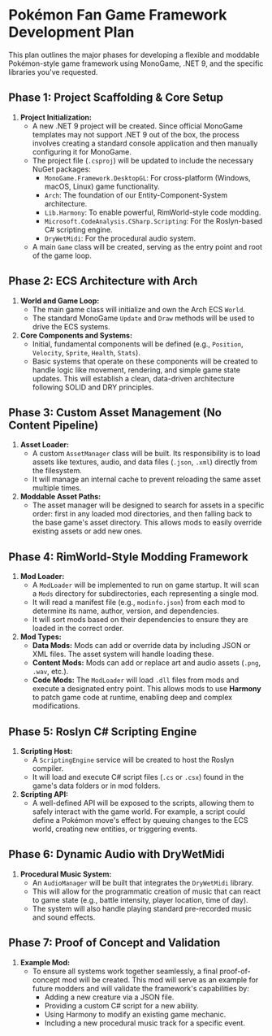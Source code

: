 # Pokémon Fan Game Framework Development Plan

This plan outlines the major phases for developing a flexible and moddable Pokémon-style game framework using MonoGame, .NET 9, and the specific libraries you've requested.

## Phase 1: Project Scaffolding & Core Setup

1.  **Project Initialization:**
    - A new .NET 9 project will be created. Since official MonoGame templates may not support .NET 9 out of the box, the process involves creating a standard console application and then manually configuring it for MonoGame.
    - The project file (`.csproj`) will be updated to include the necessary NuGet packages:
      - `MonoGame.Framework.DesktopGL`: For cross-platform (Windows, macOS, Linux) game functionality.
      - `Arch`: The foundation of our Entity-Component-System architecture.
      - `Lib.Harmony`: To enable powerful, RimWorld-style code modding.
      - `Microsoft.CodeAnalysis.CSharp.Scripting`: For the Roslyn-based C# scripting engine.
      - `DryWetMidi`: For the procedural audio system.
    - A main `Game` class will be created, serving as the entry point and root of the game loop.

## Phase 2: ECS Architecture with Arch

1.  **World and Game Loop:**
    - The main game class will initialize and own the Arch ECS `World`.
    - The standard MonoGame `Update` and `Draw` methods will be used to drive the ECS systems.
2.  **Core Components and Systems:**
    - Initial, fundamental components will be defined (e.g., `Position`, `Velocity`, `Sprite`, `Health`, `Stats`).
    - Basic systems that operate on these components will be created to handle logic like movement, rendering, and simple game state updates. This will establish a clean, data-driven architecture following SOLID and DRY principles.

## Phase 3: Custom Asset Management (No Content Pipeline)

1.  **Asset Loader:**
    - A custom `AssetManager` class will be built. Its responsibility is to load assets like textures, audio, and data files (`.json`, `.xml`) directly from the filesystem.
    - It will manage an internal cache to prevent reloading the same asset multiple times.
2.  **Moddable Asset Paths:**
    - The asset manager will be designed to search for assets in a specific order: first in any loaded mod directories, and then falling back to the base game's asset directory. This allows mods to easily override existing assets or add new ones.

## Phase 4: RimWorld-Style Modding Framework

1.  **Mod Loader:**
    - A `ModLoader` will be implemented to run on game startup. It will scan a `Mods` directory for subdirectories, each representing a single mod.
    - It will read a manifest file (e.g., `modinfo.json`) from each mod to determine its name, author, version, and dependencies.
    - It will sort mods based on their dependencies to ensure they are loaded in the correct order.
2.  **Mod Types:**
    - **Data Mods:** Mods can add or override data by including JSON or XML files. The asset system will handle loading these.
    - **Content Mods:** Mods can add or replace art and audio assets (`.png`, `.wav`, etc.).
    - **Code Mods:** The `ModLoader` will load `.dll` files from mods and execute a designated entry point. This allows mods to use **Harmony** to patch game code at runtime, enabling deep and complex modifications.

## Phase 5: Roslyn C# Scripting Engine

1.  **Scripting Host:**
    - A `ScriptingEngine` service will be created to host the Roslyn compiler.
    - It will load and execute C# script files (`.cs` or `.csx`) found in the game's data folders or in mod folders.
2.  **Scripting API:**
    - A well-defined API will be exposed to the scripts, allowing them to safely interact with the game world. For example, a script could define a Pokémon move's effect by queuing changes to the ECS world, creating new entities, or triggering events.

## Phase 6: Dynamic Audio with DryWetMidi

1.  **Procedural Music System:**
    - An `AudioManager` will be built that integrates the `DryWetMidi` library.
    - This will allow for the programmatic creation of music that can react to game state (e.g., battle intensity, player location, time of day).
    - The system will also handle playing standard pre-recorded music and sound effects.

## Phase 7: Proof of Concept and Validation

1.  **Example Mod:**
    - To ensure all systems work together seamlessly, a final proof-of-concept mod will be created. This mod will serve as an example for future modders and will validate the framework's capabilities by:
      - Adding a new creature via a JSON file.
      - Providing a custom C# script for a new ability.
      - Using Harmony to modify an existing game mechanic.
      - Including a new procedural music track for a specific event.

